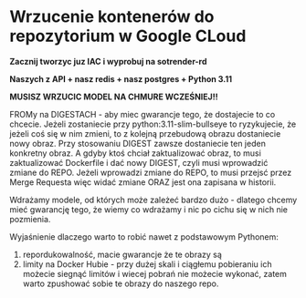 # Wrzucenie kontenerów do repozytorium w Google CLoud

**Zacznij tworzyc juz IAC i wyprobuj na sotrender-rd**

**Naszych z API + nasz redis + nasz postgres + Python 3.11**

**MUSISZ WRZUCIC MODEL NA CHMURE WCZEŚNIEJ!!**

FROMy na DIGESTACH - aby miec gwarancje tego, że dostajecie to co chcecie. Jeżeli zostaniecie przy python:3.11-slim-bullseye to ryzykujecie, że jeżeli coś się w nim zmieni, to z kolejną przebudową obrazu dostaniecie nowy obraz. Przy stosowaniu DIGEST zawsze dostaniecie ten jeden konkretny obraz. A gdyby ktoś chciał zaktualizować obraz, to musi zaktualizować Dockerfile i dać nowy DIGEST, czyli musi wprowadzić zmiane do REPO. Jeżeli wprowadzi zmiane do REPO, to musi przejsć przez Merge Requesta więc widać zmiane ORAZ jest ona zapisana w historii.

Wdrażamy modele, od których może zależeć bardzo dużo - dlatego chcemy mieć gwarancję tego, że wiemy co wdrażamy i nic po cichu się w nich nie pozmienia.  

Wyjaśnienie dlaczego warto to robić nawet z podstawowym Pythonem: 
1. repordukowalność, macie gwarancje że te obrazy są
2. limity na Docker Hubie - przy dużej skali i ciągłemu pobieraniu ich możecie siegnąć limitów i wiecej pobrań nie możecie wykonać, zatem warto zpushować sobie te obrazy do naszego repo. 